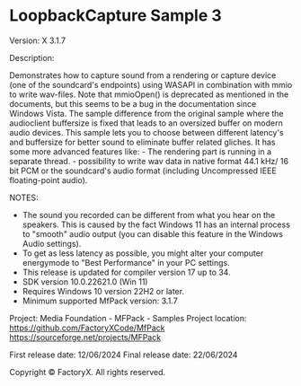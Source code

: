 # LoopbackCapture Sample 3

Version: X 3.1.7

Description:

  Demonstrates how to capture sound from a rendering or capture device (one of the soundcard's endpoints)
  using WASAPI in combination with mmio to write wav-files.
  Note that mmioOpen() is deprecated as mentioned in the documents, 
  but this seems to be a bug in the documentation since Windows Vista.
  The sample difference from the original sample where the audioclient buffersize is fixed that leads to an oversized buffer on modern audio devices.
  This sample lets you to choose between different latency's and buffersize for better sound to eliminate buffer related gliches.
  It has some more advanced features like: 
    - The rendering part is running in a separate thread.
    - possibility to write wav data in native format 44.1 kHz/ 16 bit PCM or the soundcard's audio format (including Uncompressed IEEE floating-point audio). 

NOTES:
 - The sound you recorded can be different from what you hear on the speakers.
   This is caused by the fact Windows 11 has an internal process to "smooth" audio output (you can disable this feature in the Windows Audio settings).
 - To get as less latency as possible, you might alter your computer energymode to "Best Performance" in your PC settings.
 - This release is updated for compiler version 17 up to 34.
 - SDK version 10.0.22621.0 (Win 11)
 - Requires Windows 10 version 22H2 or later.
 - Minimum supported MfPack version: 3.1.7

Project: Media Foundation - MFPack - Samples
Project location: https://github.com/FactoryXCode/MfPack
                  https://sourceforge.net/projects/MFPack

First release date: 12/06/2024
Final release date: 22/06/2024

Copyright © FactoryX. All rights reserved.